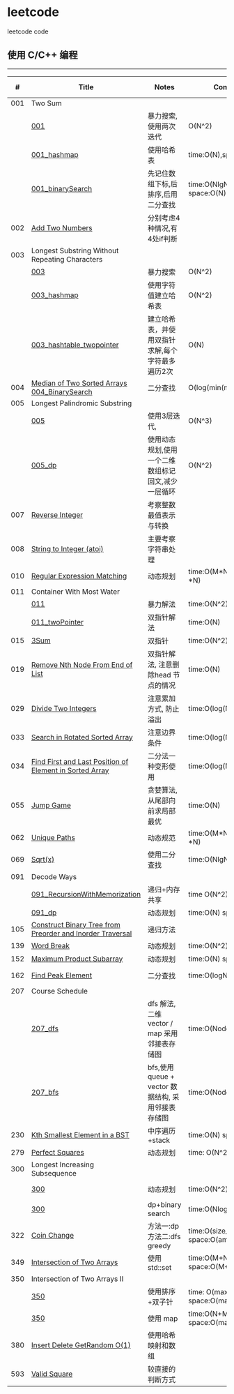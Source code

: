 # leetcode

leetcode code

## 使用 C/C++ 编程

---

|#|Title|  Notes | Complexity | Run time
--|-----|-------|--------|--
|001|Two Sum
||[001](./leetcode_myself/001.cpp)|暴力搜索,使用两次迭代|O(N^2)|10%
||[001_hashmap](./leetcode_myself/001_hashmap.cpp) |使用哈希表|time:O(N),space:O(N) |70%
||[001_binarySearch](./leetcode_myself/001_binarySearch.cpp)|先记住数组下标,后排序,后用二分查找|time:O(NlgN)+O(N)  space:O(N) | 99%
|002|[Add Two Numbers](./leetcode_myself/002.cpp)|分别考虑4种情况,有4处if判断 ||100%
|003|Longest Substring Without Repeating Characters
||[003](./leetcode_myself/003.cpp)|暴力搜索|O(N^2)| 51%
||[003_hashmap](./leetcode_myself/003_hashmap.cpp)|使用字符值建立哈希表| O(N^2)  |51%
||[003_hashtable_twopointer](./leetcode_myself/003_hashtable_twopointer.cpp)|建立哈希表，并使用双指针求解,每个字符最多遍历2次| O(N) |100%
|004|[Median of Two Sorted Arrays 004_BinarySearch](./leetcode_myself/004_BinarySearch.cpp)|二分查找|O(log(min(m+n)))|99%
|005|Longest Palindromic Substring
||[005](./leetcode_myself/005.cpp)|使用3层迭代,| O(N^3)| 23%
||[005_dp](./leetcode_myself/005_dp.cpp)|使用动态规划,使用一个二维数组标记回文,减少一层循环|O(N^2) |48%
|007|[Reverse Integer](./leetcode_myself/007.cpp)|考察整数最值表示与转换| |98%
|008|[String to Integer (atoi)](./leetcode_myself/008.cpp) |主要考察字符串处理|| 100%
|010|[Regular Expression Matching](./leetcode_myself/010_dp.cpp)|动态规划|time:O(M*N) space:O(M *N)|72%
|011|Container With Most Water
||[011](./leetcode_myself/011.cpp)|暴力解法|time:O(N^2)| 40%
||[011_twoPointer](./leetcode_myself/011_twoPointer.cpp)| 双指针解法| time:O(N) |100%
|015|[3Sum](./leetcode_myself/015.cpp)|双指针|time:O(N^2) space:O(N)|91%
|019|[Remove Nth Node From End of List](./leetcode_myself/019.cpp)| 双指针解法, 注意删除head 节点的情况|time:O(N)|100%
|029|[Divide Two Integers](./leetcode_myself/029.cpp)|注意累加方式, 防止溢出| time:O(log(N)) space:O(1)|12ms 98%
|033|[Search in Rotated Sorted Array](./leetcode_myself/033.cpp)|注意边界条件|time:O(log(N)) space:O(1)|4ms 98%
|034|[Find First and Last Position of Element in Sorted Array](./leetcode_myself/034.cpp)|二分法一种变形使用|time:O(log(N)) space:O(1)|8ms 63%
|055|[Jump Game](./leetcode_myself/055.cpp)|贪婪算法,从尾部向前求局部最优|time:O(N)|100%
|062|[Unique Paths](./leetcode_myself/062_dp.cpp)|动态规范|time:O(M*N) space:O(M *N)|100%
|069|[Sqrt(x)](./leetcode_myself/069.cpp)|使用二分查找|time:O(NlgN)| 98%
|091|Decode Ways
||[091_RecursionWithMemorization](./leetcode_myself/091_RecursionWithMemorization.cpp)|递归+内存共享|time O(N^2),space:O(N^2)|31%
||[091_dp](./leetcode_myself/091_dp.cpp)|动态规划|time:O(N) space:O(1)|100%
|105|[Construct Binary Tree from Preorder and Inorder Traversal](./leetcode_myself/105.cpp)|递归方法 ||100%
|139|[Word Break](./leetcode_myself/139.cpp)|动态规划|time:O(N^2) space:O(N)|100%
|152|[Maximum Product Subarray](./leetcode_myself/152.cpp)|动态规划 |time:O(N) space:O(1)|100%
|162|[Find Peak Element](./leetcode_myself/162.cpp)|二分查找|time:O(logN) space:O(1)|4ms 99%
|207|Course Schedule
||[207_dfs](./leetcode_myself/207_dfs.cpp)|dfs 解法,二维 vector / map 采用邻接表存储图 |time:O(Node+Edge) |99%
||[207_bfs](./leetcode_myself/207_bfs.cpp)|bfs,使用 queue + vector 数据结构, 采用邻接表存储图|time:O(Node+Edge) | 99%
|230|[Kth Smallest Element in a BST](./leetcode_myself/230.cpp)|中序遍历+stack|time:O(N) space:O(N)| 16ms 33%
|279|[Perfect Squares](./leetcode_myself/279.cpp)| 动态规划|time: O(N^2) space:O(N)|73%
|300|Longest Increasing Subsequence
||[300](./leetcode_myself/300.cpp)|动态规划|time:O(N^2) space:O(N) |16ms 55%
||[300](./leetcode_myself/300.cpp)|dp+binary search|time:O(NlogN) space:O(N) |~0ms 100%
|322|[Coin Change](./leetcode_myself/322.cpp)|方法一:dp 方法二:dfs greedy|time:O(size_array*amount) space:O(amount)|4ms 99%
|349|[Intersection of Two Arrays](./leetcode_myself/349.cpp)| 使用std::set|time:O(M+N) space:O(M+N)|4ms 100%
|350|Intersection of Two Arrays II
||[350](./leetcode_myself/350.cpp)|使用排序+双子针 | time: O(max(NlgN,MlgM)) space:O(max(N,M))|8ms 36%
||[350](./leetcode_myself/350.cpp)|使用 map | time:O(N+M) space:O(max(N,M))|4ms 100%
|380|[Insert Delete GetRandom O(1)](./leetcode_myself/380.cpp)|使用哈希映射和数组 ||99%
|593|[Valid Square](./leetcode_myself/593.cpp)|较直接的判断方式|| 100%


